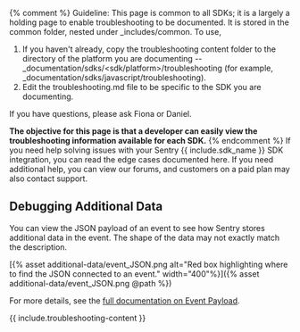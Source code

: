 {% comment %}
Guideline: This page is common to all SDKs; it is a largely a holding page to enable troubleshooting to be documented. It is stored in the common folder, nested under _includes/common. To use, 

1. If you haven't already, copy the troubleshooting content folder to the directory of the platform you are documenting -- _documentation/sdks/<sdk/platform>/troubleshooting (for example, _documentation/sdks/javascript/troubleshooting). 
2. Edit the troubleshooting.md file to be specific to the SDK you are documenting.

If you have questions, please ask Fiona or Daniel. 

**The objective for this page is that a developer can easily view the troubleshooting information available for each SDK.**
{% endcomment %}
If you need help solving issues with your Sentry {{ include.sdk_name }} SDK integration, you can read the edge cases documented here. If you need additional help, you can view our forums, and customers on a paid plan may also contact support.


## Debugging Additional Data

You can view the JSON payload of an event to see how Sentry stores additional data in the event. The shape of the data may not exactly match the description.

[{% asset additional-data/event_JSON.png alt="Red box highlighting where to find the JSON connected to an event." width="400"%}]({% asset additional-data/event_JSON.png @path %})

For more details, see the [full documentation on Event Payload](https://develop.sentry.dev/sdk/event-payloads/).

{{ include.troubleshooting-content }}